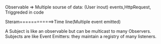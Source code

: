 Observable => Multiple sourse of data: (User inout) events,HttpRequest, Triggreded in code

Steram============>Time line(Multiple event emitted)


A Subject is like an observable but can be multicast to many Observers. Subjects are like Event Emitters: they maintain a registry of many listeners.
